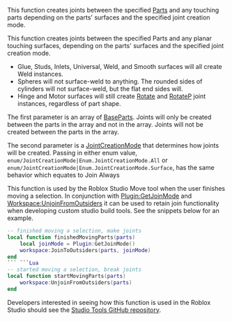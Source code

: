 This function creates joints between the specified [Parts](https://developer.roblox.com/en-us/api-reference/class/BasePart) and any touching parts depending on the parts' surfaces and the specified joint creation mode.

This function creates joints between the specified Parts and any planar touching surfaces, depending on the parts' surfaces and the specified joint creation mode.

*   Glue, Studs, Inlets, Universal, Weld, and Smooth surfaces will all create Weld instances.
*   Spheres will not surface-weld to anything. The rounded sides of cylinders will not surface-weld, but the flat end sides will.
*   Hinge and Motor surfaces will still create [Rotate](https://developer.roblox.com/en-us/api-reference/class/Rotate) and [RotateP](https://developer.roblox.com/en-us/api-reference/class/RotateP) joint instances, regardless of part shape.

The first parameter is an array of [BaseParts](https://developer.roblox.com/en-us/api-reference/class/BasePart). Joints will only be created between the parts in the array and not in the array. Joints will not be created between the parts in the array.

The second parameter is a [JointCreationMode](https://developer.roblox.com/en-us/api-reference/enum/JointCreationMode) that determines how joints will be created. Passing in either enum value, `enum/JointCreationMode|Enum.JointCreationMode.All` or `enum/JointCreationMode|Enum.JointCreationMode.Surface`, has the same behavior which equates to Join Always

This function is used by the Roblox Studio Move tool when the user finishes moving a selection. In conjunction with [Plugin:GetJoinMode](https://developer.roblox.com/en-us/api-reference/function/Plugin/GetJoinMode) and [Workspace:UnjoinFromOutsiders](https://developer.roblox.com/en-us/api-reference/function/Workspace/UnjoinFromOutsiders) it can be used to retain join functionality when developing custom studio build tools. See the snippets below for an example.

```Lua
-- finished moving a selection, make joints
local function finishedMovingParts(parts)
	local joinMode = Plugin:GetJoinMode()
	workspace:JoinToOutsiders(parts, joinMode)
end
``` ```Lua
-- started moving a selection, break joints
local function startMovingParts(parts)
	workspace:UnjoinFromOutsiders(parts)
end
``` 

Developers interested in seeing how this function is used in the Roblox Studio should see the [Studio Tools GitHub repository](https://github.com/Roblox/Studio-Tools).
